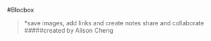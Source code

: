 #Blocbox    
> *save images, add links and create notes
> share and collaborate
#####created by Alison Cheng